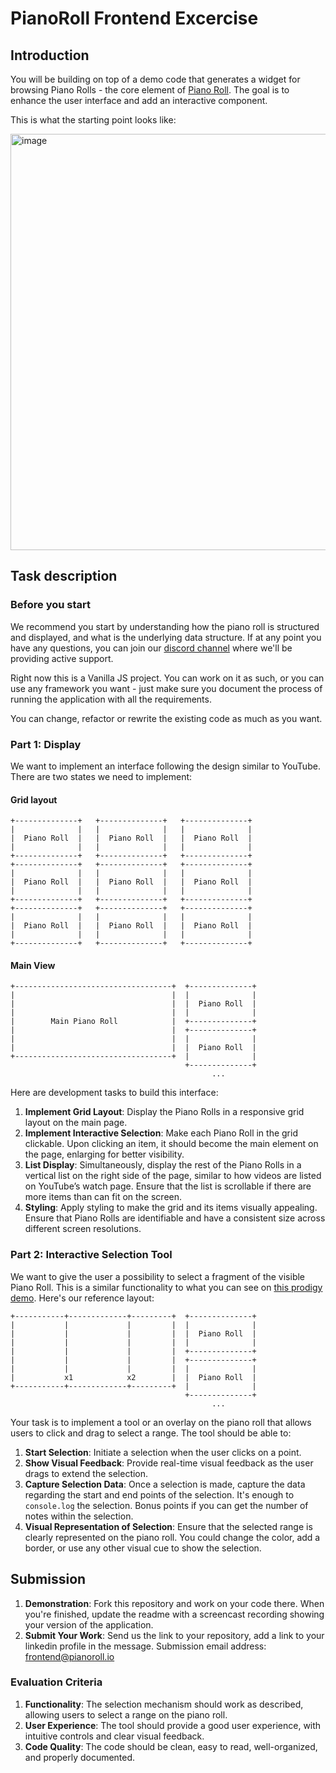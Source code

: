 # PianoRoll Frontend Excercise

## Introduction

You will be building on top of a demo code that generates a widget for browsing Piano Rolls - the core element of [Piano Roll](https://pianoroll.io).
The goal is to enhance the user interface and add an interactive component.

This is what the starting point looks like:

<img width="666" alt="image" src="https://github.com/Nospoko/pianoroll-frontend-challenge/assets/8056825/daf35d32-f4e5-4a00-bbe8-78ecec2f2011">

## Task description

### Before you start

We recommend you start by understanding how the piano roll is structured and displayed, and what is the underlying data structure. If at any point you have any questions, you can join our [discord channel](https://discord.gg/2RadyyxADa) where we'll be providing active support.

Right now this is a Vanilla JS project. You can work on it as such, or you can use any framework you want - just make sure you document the process of running the application with all the requirements.

You can change, refactor or rewrite the existing code as much as you want.

### Part 1: Display

We want to implement an interface following the design similar to YouTube. There are two states we need to implement:

#### Grid layout

```
+--------------+   +--------------+   +--------------+
|              |   |              |   |              |
|  Piano Roll  |   |  Piano Roll  |   |  Piano Roll  |
|              |   |              |   |              |
+--------------+   +--------------+   +--------------+
+--------------+   +--------------+   +--------------+
|              |   |              |   |              |
|  Piano Roll  |   |  Piano Roll  |   |  Piano Roll  |
|              |   |              |   |              |
+--------------+   +--------------+   +--------------+
+--------------+   +--------------+   +--------------+
|              |   |              |   |              |
|  Piano Roll  |   |  Piano Roll  |   |  Piano Roll  |
|              |   |              |   |              |
+--------------+   +--------------+   +--------------+
```

#### Main View

```
+-----------------------------------+  +--------------+
|                                   |  |              |
|                                   |  |  Piano Roll  |
|                                   |  |              |
|        Main Piano Roll            |  +--------------+
|                                   |  +--------------+
|                                   |  |              |
|                                   |  |  Piano Roll  |
+-----------------------------------+  |              |
                                       +--------------+
                                             ...
```

Here are development tasks to build this interface:

1. **Implement Grid Layout**: Display the Piano Rolls in a responsive grid layout on the main page.
2. **Implement Interactive Selection**: Make each Piano Roll in the grid clickable. Upon clicking an item, it should become the main element on the page, enlarging for better visibility.
3. **List Display**: Simultaneously, display the rest of the Piano Rolls in a vertical list on the right side of the page, similar to how videos are listed on YouTube’s watch page. Ensure that the list is scrollable if there are more items than can fit on the screen.
4. **Styling**: Apply styling to make the grid and its items visually appealing. Ensure that Piano Rolls are identifiable and have a consistent size across different screen resolutions.

### Part 2: Interactive Selection Tool

We want to give the user a possibility to select a fragment of the visible Piano Roll. This is a similar functionality to what you can see on [this prodigy demo](https://demo.prodi.gy/?=null&view_id=audio_manual). Here's our reference layout:

```
+-----------+-------------+---------+  +--------------+
|           |             |         |  |              |
|           |             |         |  |  Piano Roll  |
|           |             |         |  |              |
|           |             |         |  +--------------+
|           |             |         |  +--------------+
|           |             |         |  |              |
|           x1            x2        |  |  Piano Roll  |
+-----------+-------------+---------+  |              |
                                       +--------------+
                                             ...
```

Your task is to implement a tool or an overlay on the piano roll that allows users to click and drag to select a range. The tool should be able to:

1. **Start Selection**: Initiate a selection when the user clicks on a point.
2. **Show Visual Feedback**: Provide real-time visual feedback as the user drags to extend the selection.
3. **Capture Selection Data**: Once a selection is made, capture the data regarding the start and end points of the selection. It's enough to `console.log` the selection. Bonus points if you can get the number of notes within the selection.
4. **Visual Representation of Selection**: Ensure that the selected range is clearly represented on the piano roll. You could change the color, add a border, or use any other visual cue to show the selection.

## Submission

1. **Demonstration**: Fork this repository and work on your code there. When you're finished, update the readme with a screencast recording showing your version of the application.
2. **Submit Your Work**: Send us the link to your repository, add a link to your linkedin profile in the message. Submission email address: frontend@pianoroll.io

### Evaluation Criteria

1. **Functionality**: The selection mechanism should work as described, allowing users to select a range on the piano roll.
2. **User Experience**: The tool should provide a good user experience, with intuitive controls and clear visual feedback.
3. **Code Quality**: The code should be clean, easy to read, well-organized, and properly documented.



